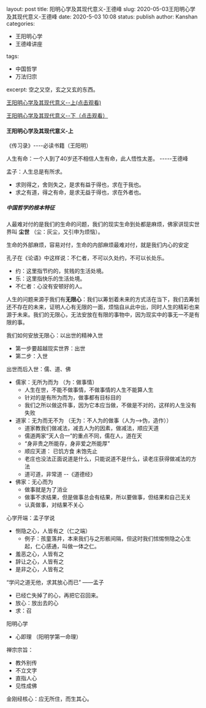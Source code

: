 layout: post
title: 阳明心学及其现代意义-王德峰
slug: 2020-05-03王阳明心学及其现代意义-王德峰
date: 2020-5-03 10:08
status: publish
author: Kanshan
categories: 

  - 王阳明心学
  - 王德峰讲座

tags:

  - 中国哲学
  - 万法归宗

excerpt: 空之又空，玄之又玄的东西。



[王阳明心学及其现代意义--上(点击观看)](https://www.bilibili.com/video/BV1aQ4y1N78a)

[王阳明心学及其现代意义--下（点击观看）](https://www.bilibili.com/video/BV16f4y1m7cc)



####                                      王阳明心学及其现代意义-上

《传习录》----必读书籍（王阳明）



人生有命：一个人到了40岁还不相信人生有命，此人悟性太差。   -----王德峰

孟子：人生总是有所求。  

- 求则得之，舍则失之，是求有益于得也，求在于我也。
- 求之有道，得之有命，是求无益于得也，求在外者也。



##### 中国哲学的根本特征

人最难对付的是我们的生命的问题，我们的现实生命到处都是麻烦，佛家讲现实世界叫 **尘世** （尘：灰尘，又引申为烦恼）。

生命的外部麻烦，容易对付，生命的内部麻烦最难对付，就是我们内心的安定

孔子在《论语》中这样说：不仁者，不可以久处约，不可以长处乐。

- 约：这里指节约的，贫贱的生活处境。
- 乐：这里指快乐的生活处境。
- 不仁者：心没有安顿好的人。

人生的问题来源于我们有**无限心**：我们以筹划着未来的方式活在当下，我们去筹划还不存在的未来，证明人心有无限的一面，烦恼自从此中出，同时人生的精彩也来源于未来。我们的无限心，无法安放在有限的事物中，因为现实中的事无一不是有限的事。



我们如何安放无限心：以出世的精神入世

- 第一步要超越现实世界：出世
- 第二步：入世

出世而后入世：儒、道、佛

- 儒家：无所为而为   （为：做事情） 
  -  人生在世，不能不做事情，不做事情的人生不能算人生
  - 针对的是有所为而为，做事都有目标目的
  - 我们之所以做这件事，因为它本应当做，不做是不对的，这样的人生没有失败
- 道家：无为而无不为  （无为：不人为的做事（人为-->伪，造作））
  - 道家教我们做减法，减去人为的因素，做减法，顺应天道 
  - 儒道两家“天人合一”的重点不同，儒在人，道在天
  - “身非贵之所能存，身非爱之所能厚”
  - 顺应天道： 已饥方食 未饱先止
  - 老庄也没法正面说道是什么，只能说道不是什么，读老庄获得做减法的方法
  -    道可道，非常道   --《道德经》
- 佛家：无心而为
  - 做事就是为了消业
  - 做事不求结果，但是做事总会有结果，所以要做事，但结果和自己无关
  - 认真做事，对结果不关心

心学开端：孟子学说

- 恻隐之心，人皆有之（仁之端）
  - 例子：孩童落井，本来我们与之形骸间隔，但这时我们怵惕恻隐之心生起，仁心感通，叫做一体之仁。
- 羞恶之心，人皆有之
- 辞让之心，人皆有之
- 是非之心，人皆有之

“学问之道无他，求其放心而已”    ——孟子

- 已经亡失掉了的心，再把它召回来。
- 放心：放出去的心
- 求：召

阳明心学

-  心即理   （阳明学第一命理）

禅宗宗旨：

- 教外别传
- 不立文字
- 直指人心
- 见性成佛

金刚经核心：应无所住，而生其心。